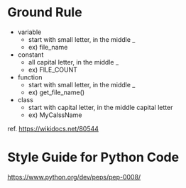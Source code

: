 # Ground Rule
- variable
    - start with small letter, in the middle _
    - ex) file_name
- constant
    - all capital letter, in the middle _
    - ex) FILE_COUNT
- function
    - start with small letter, in the middle _
    - ex) get_file_name()
- class
    - start with capital letter, in the middle capital letter
    - ex) MyCalssName

ref. https://wikidocs.net/80544

# Style Guide for Python Code
https://www.python.org/dev/peps/pep-0008/
